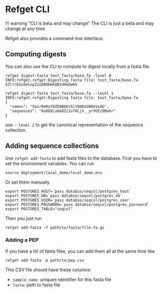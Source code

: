 # Refget CLI


!!! warning "CLI is beta and may change"
    The CLI is just a beta and may change at any time.
    
Refget also provides a command-line interface.


## Computing digests

You can also use the CLI to compute to digest locally from a fasta file. 

```
refget digest-fasta test_fasta/base.fa -level 0
INFO:refget.refget:Digesting fasta file: test_fasta/base.fa
XZlrcEGi6mlopZ2uD8ObHkQB1d0oDwKk
```

```
refget digest-fasta test_fasta/base.fa --level 1
INFO:refget.refget:Digesting fasta file: test_fasta/base.fa
{
  "names": "Fw1r9eRxfOZD98KKrhlYQNEdSRHoVxAG",
  "sequences": "0uDQVLuHaOZi1u76LjV__yrVUIz9Bwhr"
}
```

use `--level 2` to get the canonical representation of the sequence collection.





## Adding sequence collections

Use `refget add-fasta` to add fasta files to the database.
First you have to set the environment variables. You can run

```
source deployment/local_demo/local_demo.env
```

Or set them manually.

```
export POSTGRES_HOST=`pass databio/seqcol/postgres_host`
export POSTGRES_DB=`pass databio/seqcol/postgres_db`
export POSTGRES_USER=`pass databio/seqcol/postgres_user`
export POSTGRES_PASSWORD=`pass databio/seqcol/postgres_password`
export POSTGRES_TABLE="seqcol"
```

Then you just run

```
refget add-fasta -f path/to/fasta/file.fa.gz
```

### Adding a PEP

If you have a lot of fasta files, you can add them all at the same time like

```
refget add-fasta -p path/to/pep.csv
```

This CSV file should have these columns:

- `sample_name`: uniquee identifier for this fasta file
- `fasta`: path to fasta file

